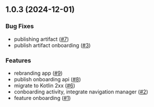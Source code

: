 
<a name="1.0.3"></a>
## 1.0.3 (2024-12-01)

### Bug Fixes

* publishing artifact ([#7](https://github.com/doananhtuan22111996/finance-onboarding/issues/7))
* publish artifact onboarding ([#3](https://github.com/doananhtuan22111996/finance-onboarding/issues/3))

### Features

* rebranding app ([#9](https://github.com/doananhtuan22111996/finance-onboarding/issues/9))
* publish onboarding api ([#8](https://github.com/doananhtuan22111996/finance-onboarding/issues/8))
* migrate to Kotlin 2xx ([#6](https://github.com/doananhtuan22111996/finance-onboarding/issues/6))
* conboarding activity, integrate navigation manager ([#2](https://github.com/doananhtuan22111996/finance-onboarding/issues/2))
* feature onboarding ([#1](https://github.com/doananhtuan22111996/finance-onboarding/issues/1))

